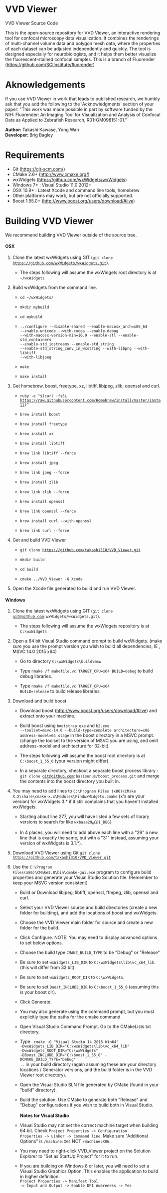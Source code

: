 VVD Viewer
========

VVD Viewer Source Code

This is the open-source repository for VVD Viewer, an interactive rendering tool for confocal microscopy data visualization. It combines the renderings of multi-channel volume data and polygon mesh data, where the properties of each dataset can be adjusted independently and quickly. The tool is designed especially for neurobiologists, and it helps them better visualize the fluorescent-stained confocal samples.
This is a branch of Fluorender (https://github.com/SCIInstitute/fluorender)

Aknowledgements
========
If you use VVD Viewer in work that leads to published research, we humbly ask that you add the following to the 'Acknowledgments' section of your paper: 
"This work was made possible in part by software funded by the NIH: Fluorender: An Imaging Tool for Visualization and Analysis of Confocal Data as Applied to Zebrafish Research, R01-GM098151-01."

<strong>Author: </strong>Takashi Kawase, Yong Wan<br/>
<strong>Developer: </strong> Brig Bagley<br/>

Requirements
========
 * Git (https://git-scm.com/)
 * CMake 2.6+ (http://www.cmake.org/)
 * wxWidgets (https://github.com/wxWidgets/wxWidgets)
 * Windows 7+ : Visual Studio 11.0 2012+
 * OSX 10.9+  : Latest Xcode and command line tools, homebrew
 * Other platforms may work, but are not officially supported.
 * Boost 1.55.0+ (http://www.boost.org/users/download/#live)


Building VVD Viewer
========
We recommend building VVD Viewer outside of the source tree. <br/>
<h4>OSX</h4> 

1) Clone the latest wxWidgets using GIT (<code>git clone https://github.com/wxWidgets/wxWidgets.git</code>).
   
   * The steps following will assume the wxWidgets root directory is at <code>~/wxWidgets</code>

2) Build wxWidgets from the command line.
   * <code>cd ~/wxWidgets/</code>
   
   * <code>mkdir mybuild</code>
   
   * <code>cd mybuild</code>
   
   * <code>../configure --disable-shared --enable-macosx_arch=x86_64 --enable-unicode --with-cocoa --enable-debug --with-macosx-version-min=10.9 --enable-stl --enable-std_containers --enable-std_iostreams --enable-std_string --enable-std_string_conv_in_wxstring --with-libpng --with-libtiff --with-libjpeg</code>
   
   * <code>make</code>

   * <code>make install</code>

4) Get homebrew, boost, freetype, xz, libtiff, libjpeg, zlib, openssl and curl.

   * <code>ruby -e "$(curl -fsSL https://raw.githubusercontent.com/Homebrew/install/master/install)"</code>

   * <code>brew install boost</code>

   * <code>brew install freetype</code>

   * <code>brew install xz</code>
   
   * <code>brew install libtiff</code>
   * <code>brew link libtiff --force</code>

   * <code>brew install jpeg</code>
   * <code>brew link jpeg --force</code>

   * <code>brew install zlib</code>
   * <code>brew link zlib --force</code>
   
   * <code>brew install openssl</code>
   * <code>brew link openssl --force</code>

   * <code>brew install curl --with-openssl</code>
   * <code>brew link curl --force</code>

5) Get and build VVD Viewer

   * <code>git clone https://github.com/takashi310/VVD_Viewer.git</code><br/>
   
   * <code>mkdir build</code><br/>
   
   * <code>cd build</code><br/>

   * <code>cmake ../VVD_Viewer -G Xcode</code><br/>

5) Open the Xcode file generated to build and run VVD Viewer.

<h4>Windows</h4> 

1) Clone the latest wxWidgets using GIT (<code>git clone git@github.com:wxWidgets/wxWidgets.git</code>).
   
   * The steps following will assume the wxWidgets repository is at <code>C:\wxWidgets</code>

2) Open a 64 bit Visual Studio command prompt to build wxWidgets. (make sure you use the prompt version you wish to build all dependencies, IE , MSVC 14.0 2015 x64)

   * Go to directory <code>C:\wxWidgets\build\msw</code>
  
   * Type <code>nmake /f makefile.vc TARGET_CPU=x64 BUILD=debug</code> to build debug libraries.

   * Type <code>nmake /f makefile.vc TARGET_CPU=x64 BUILD=release</code> to build release libraries.
   
3) Download and build boost.

   * Download boost (http://www.boost.org/users/download/#live) and extract onto your machine.
   
   * Build boost using <code>bootstrap.exe</code> and <code>b2.exe --toolset=msvc-14.0 --build-type=complete architecture=x86 address-model=64 stage</code> in the boost directory in a MSVC prompt. (change the toolset to the version of MSVC you are using, and omit address-model and architecture for 32-bit)
   
   * The steps following will assume the boost root directory is at <code>C:\boost_1_55_0</code> (your version might differ).

   * In a separate directory, checkout a separate boost process library : <code>git clone git@github.com:basisunus/boost_process.git</code> and merge the contents into the boost directory you built in.

4) You may need to add lines to <code>C:\Program Files (x86)\CMake X.X\share\cmake-x.x\Modules\FindwxWidgets.cmake</code> (x's are your version) for wxWidgets 3.* if it still complains that you haven't installed wxWidgets.
   
   * Starting about line 277, you will have listed a few sets of library versions to search for like <code>wxbase29${_UCD}${_DBG}</code> <br/>
   
   * In 4 places, you will need to add above each line with a "29" a new line that is exactly the same, but with a "31" instead, assuming your version of wxWidgets is 3.1.*). <br/>

5) Download VVD Viewer using Git <code>git clone https://github.com/takashi310/VVD_Viewer.git</code>

6) Use the <code>C:\Program Files(x86)\CMake2.8\bin\cmake-gui.exe</code> program to configure build properties and generate your Visual Studio Solution file. (Remember to keep your MSVC version consistent)
   
   * Build or Download libjpeg, libtiff, openssl, ffmpeg, zlib, openssl and curl.

   * Select your VVD Viewer source and build directories (create a new folder for building), and add the locations of boost and wxWidgets. <br/>
   	- Choose the VVD Viewer main folder for source and create a new folder for the build. <br/>
   	
   	- Click Configure.  NOTE: You may need to display advanced options to set below options. <br/>
   	
   	- Choose the build type <code>CMAKE_BUILD_TYPE</code> to be "Debug" or "Release" <br/>

   	- Be sure to set <code>wxWidgets_LIB_DIR</code> to <code>C:\wxWidgets\lib\vc_x64_lib</code>. (this will differ from 32 bit)
   	
   	- Be sure to set <code>wxWidgets_ROOT_DIR</code> to <code>C:\wxWidgets</code>.
   	
   	- Be sure to set <code>Boost_INCLUDE_DIR</code> to <code>C:\boost_1_55_0</code> (assuming this is your boost dir). <br/>
   	
   	- Click Generate. 

   * You may also generate using the command prompt, but you must explicitly type the paths for the cmake command. <br/>
   
    - Open Visual Studio Command Prompt. Go to the CMakeLists.txt directory. <br/>
    	
    - Type <code> cmake -G "Visual Studio 14 2015 Win64" -DwxWidgets_LIB_DIR="C:\wxWidgets\lib\vc_x64_lib" -DwxWidgets_ROOT_DIR="C:\wxWidgets" -DBoost_INCLUDE_DIR="C:\boost_1_55_0" -DCMAKE_BUILD_TYPE="Debug" ..</code> in your build directory (again assuming these are your directory locations / Generator versions, and the build folder is in the VVD Viewer root directory). <br/>
    	
   * Open the Visual Studio SLN file generated by CMake (found in your "build" directory). <br/>
   
   * Build the solution. Use CMake to generate both "Release" and "Debug" configurations if you wish to build both in Visual Studio.<br/><br/>
    	**Notes for Visual Studio**
    - Visual Studio may not set the correct machine target when building 64 bit. 
     Check <code>Project Properties -> Configuration Properties -> Linker -> Command line</code>. Make sure "Additional Options" is <code>/machine:X64</code> NOT <code>/machine:X86</code>. <br/>
    	
    - You may need to right-click VVD_Viewer project on the Solution Explorer to "Set as StartUp Project" for it to run. <br/>
    - If you are building on Windows 8 or later, you will need to set a Visual Studio Graphics Option. This enables the application to build in higher definition.<br/>
      <code>Project Properties -> Manifest Tool -> Input and Output -> Enable DPI Awareness -> Yes </code> <br/>
